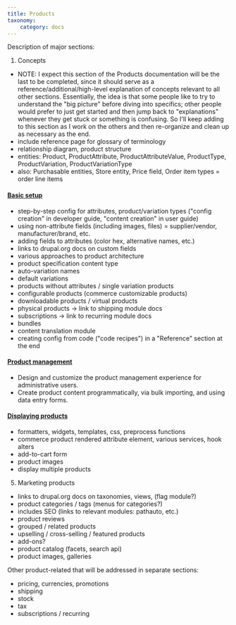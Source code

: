 ```yaml
---
title: Products
taxonomy:
    category: docs
---
```


Description of major sections:

01. Concepts
- NOTE: I expect this section of the Products documentation will be the last to be completed, since it should serve as a reference/additional/high-level explanation of concepts relevant to all other sections. Essentially, the idea is that some people like to try to understand the "big picture" before diving into specifics; other people would prefer to just get started and then jump back to "explanations" whenever they get stuck or something is confusing. So I'll keep adding to this section as I work on the others and then re-organize and clean up as necessary as the end.
- include reference page for glossary of terminology
- relationship diagram, product structure
- entities: Product, ProductAttribute, ProductAttributeValue, ProductType, ProductVariation, ProductVariationType
- also: Purchasable entities, Store entity, Price field, Order item types = order line items

#### [Basic setup](02.basic-setup)
- step-by-step config for attributes, product/variation types ("config creation" in developer guide, "content creation" in user guide)
- using non-attribute fields (including images, files) = supplier/vendor, manufacturer/brand, etc.
- adding fields to attributes (color hex, alternative names, etc.)
- links to drupal.org docs on custom fields
- various approaches to product architecture
- product specification content type
- auto-variation names
- default variations
- products without attributes / single variation products
- configurable products (commerce customizable products)
- downloadable products / virtual products
- physical products -> link to shipping module docs
- subscriptions -> link to recurring module docs
- bundles
- content translation module
- creating config from code ("code recipes") in a "Reference" section at the end

#### [Product management](03.product-management)
- Design and customize the product management experience for administrative users.
- Create product content programmatically, via bulk importing, and using data entry forms.

#### [Displaying products](04.displaying-products)
- formatters, widgets, templates, css, preprocess functions
- commerce product rendered attribute element, various services, hook alters
- add-to-cart form
- product images
- display multiple products

05. Marketing products
- links to drupal.org docs on taxonomies, views, (flag module?)
- product categories / tags (menus for categories?)
- includes SEO (links to relevant modules: pathauto, etc.)
- product reviews
- grouped / related products
- upselling / cross-selling / featured products
- add-ons?
- product catalog (facets, search api)
- product images, galleries


Other product-related that will be addressed in separate sections:
- pricing, currencies, promotions
- shipping
- stock
- tax
- subscriptions / recurring

